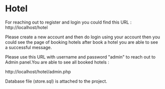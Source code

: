 # Hotel

For  reaching out to register and login you could find this URL :
http://localhost/hotel 

Please create a new account and then do login using your account then you could
see the page of booking hotels after book a hotel you are able to see a successful 
message.

Please use this URL with username and password "admin" 
to reach out to Admin panel.You are able to see all booked hotels :

http://localhost/hotel/admin.php


Database file (store.sql) is attached to the project.
